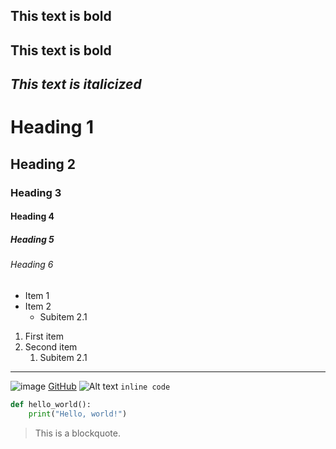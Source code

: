 **This text is bold**
---
__This text is bold__
---
*This text is italicized*
---
# Heading 1
## Heading 2
### Heading 3
#### Heading 4
##### Heading 5
###### Heading 6
- Item 1
- Item 2
  - Subitem 2.1
1. First item
2. Second item
   1. Subitem 2.1
---
![image](https://github.com/ayush-agarwal-0502/Starbucks-Customer-Segmentation/assets/86561124/db204c3c-5cdf-421c-a00c-ae3a7edb1287)
[GitHub](https://github.com)
![Alt text](https://url/to/image.jpg)
`inline code`
```python
def hello_world():
    print("Hello, world!")
```
> This is a blockquote.


